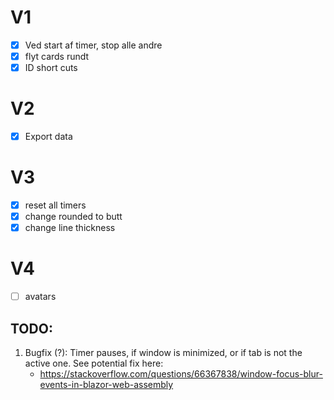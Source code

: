 # V1
* [x] Ved start af timer, stop alle andre
* [x] flyt cards rundt
* [x] ID short cuts

# V2
* [x] Export data

# V3
* [x] reset all timers
* [x] change rounded to butt
* [x] change line thickness

# V4
* [ ] avatars

## TODO:
1) Bugfix (?): Timer pauses, if window is minimized, or if tab is not the active one. See potential fix here:
    * https://stackoverflow.com/questions/66367838/window-focus-blur-events-in-blazor-web-assembly
